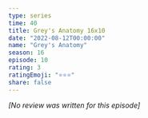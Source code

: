 ```yaml
---
type: series
time: 40
title: Grey's Anatomy 16x10
date: "2022-08-12T00:00:00"
name: "Grey's Anatomy"
season: 16
episode: 10
rating: 3
ratingEmoji: "⭐️⭐️⭐️"
share: false
---
```


*[No review was written for this episode]*